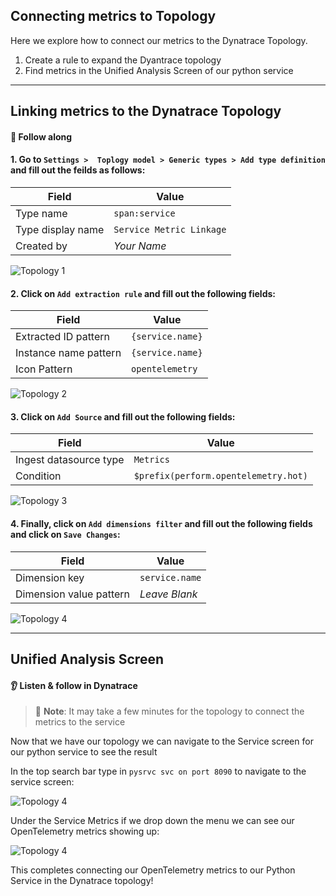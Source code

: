 ## Connecting metrics to Topology

Here we explore how to connect our metrics to the Dynatrace Topology. 

1. Create a rule to expand the Dyantrace topology
1. Find metrics in the Unified Analysis Screen of our python service

---

## Linking metrics to the Dynatrace Topology

#### 📌 Follow along

#### 1.  Go to `Settings >  Toplogy model > Generic types > Add type definition` and fill out the feilds as follows:

| Field | Value |
| ------ | ------------- |
| Type name | `span:service`  |
| Type display name | `Service Metric Linkage` |
| Created by | _Your Name_ | 

   ![Topology 1](../../../assets/images/03-03-topology_1.png)

#### 2. Click on `Add extraction rule` and fill out the following fields:

| Field | Value |
| ------ | ------------- |
| Extracted ID pattern | `{service.name}`  |
| Instance name pattern | `{service.name}` |
| Icon Pattern | `opentelemetry` | 

   ![Topology 2](../../../assets/images/03-03-topology_2.png)

#### 3.  Click on `Add Source` and fill out the following fields:

| Field | Value |
| ------ | ------------- |
| Ingest datasource type | `Metrics`  |
| Condition | `$prefix(perform.opentelemetry.hot)` |

   ![Topology 3](../../../assets/images/03-03-topology_3.png)

#### 4. Finally, click on `Add dimensions filter` and fill out the following fields and click on `Save Changes`:

| Field | Value |
| ------ | ------------- |
| Dimension key | `service.name`  |
| Dimension value pattern | _Leave Blank_ |

   ![Topology 4](../../../assets/images/03-03-topology_4.png)

---

## Unified Analysis Screen

#### 👂 Listen & follow in Dynatrace

> 📝 **Note**: 
> It may take a few minutes for the topology to connect the metrics to the service

Now that we have our topology we can navigate to the Service screen for our python service to see the result

In the top search bar type in `pysrvc svc on port 8090` to navigate to the service screen:

![Topology 4](../../../assets/images/03-03-nav_to_py_service.gif)

Under the Service Metrics if we drop down the menu we can see our OpenTelemetry metrics showing up:

![Topology 4](../../../assets/images/03-03-uas_otel_metrics.png)

This completes connecting our OpenTelemetry metrics to our Python Service in the Dynatrace topology! 